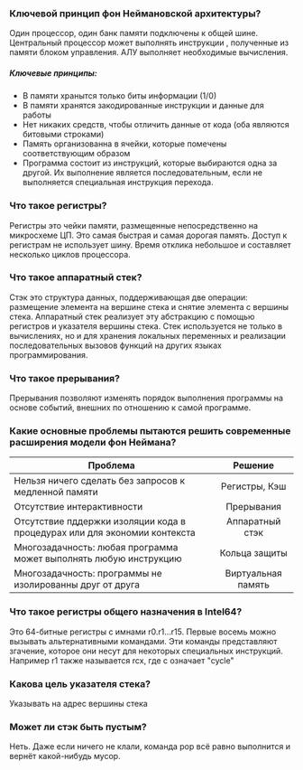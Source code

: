 ### Ключевой принцип фон Неймановской архитектуры?
Один процессор, один банк памяти подключены к общей шине. Центральный процессор может выполнять инструкции , полученные из памяти блоком управления. АЛУ выполняет необходимые вычисления.
##### Ключевые принципы:
  * В памяти хранытся только биты информации (1/0)
  * В памяти хранятся закодированные инструкции и данные для работы
  * Нет никаких средств, чтобы отличить данные от кода (оба являются битовыми строками)
  * Память организованна в ячейки, которые помечены соответствующим образом
  * Программа состоит из инструкций, которые выбираются одна за другой. Их выполнение является последовательным, если не выполняется специальная инструкция перехода.
  

### Что такое регистры?
Регистры это чейки памяти, размещенные непосредственно на микросхеме ЦП. Это самая быстрая и самая дорогая память. Доступ к регистрам не использует шину. Время отклика небольшое и составляет несколько циклов процессора.


### Что такое аппаратный стек?
Стэк это структура данных, поддерживающая две операции: размещение элемента на вершине стека и снятие элемента с вершины стека. Аппаратный стек реализует эту абстракцию с помощью регистров и указателя вершины стека. Стек используется не только в вычислениях, но и для хранения локальных переменных и реализации последовательных вызовов функций на других языках программирования.  

### Что такое прерывания?
Прерывания позволяют изменять порядок выполнения программы на основе событий, внешних по отношению к самой программе.

### Какие основные проблемы пытаются решить современные расширения модели фон Неймана?
|Проблема|Решение|
|--------|:------:|
|Нельзя ничего сделать без запросов к медленной памяти|Регистры, Кэш|
|Отсутствие интерактивности|Прерывания|
|Отсутствие пддержки изоляции кода в процедурах или для экономии контекста|Аппаратный стэк|
|Многозадачность: любая программа может выполнять любую инструкцию|Кольца защиты|
|Многозадачность: программы не изолированны друг от друга |Виртуальная память|


### Что такое регистры общего назначения в Intel64?
Это 64-битные регистры с имнами r0.r1...r15. Первые восемь можно вызывать альтернативными командами.
Эти команды представляют згачение, которое они несут для некоторых специальных инструкций. Например r1 также называется rcx, где c означает "cycle" 

### Какова цель указателя стека?
Указывать на адрес вершины стека

### Может ли стэк быть пустым?
Неть. Даже если ничего не клали, команда pop всё равно выполнится и вернёт какой-нибудь мусор.
